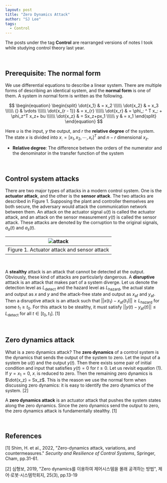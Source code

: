 ```yaml
---
layout: post
title: "Zero Dynamics Attack"
author: "SJ Lee"
tags:
  - Control
---
```


The posts under the tag **Control** are rearranged versions of notes I took while studying control theory last year.

<br/>

## Prerequisite: The normal form

We use differential equations to describe a linear system. There are multiple forms of describing an identical system, and the **normal form** is one of them. A system in normal form is written as the following.

$$
\begin{equation}
\begin{split}
\dot{x_1} & = x_2 \\\\\\
\dot{x_2} & = x_3 \\\\\\
{} & \vdots \\\\\\
\dot{x_{r - 1}} & = x_{r} \\\\\\
\dot{x_r} & = \phi_: ^ T x_: + \phi_z^T x_z+ bu \\\\\\
\dot{x_z} & = Sx_z+px_1 \\\\\\
y & = x_1
\end{split}
\end{equation}
$$

Here $u$ is the input, $y$ the output, and $r$ the **relative degree** of the system. The state $x$ is divided into $x_: = [x_1 , x_2 , \cdots, x_r]^T$ and $n-r$ dimensional $x_z$. 

* **Relative degree**: The difference betwen the orders of the numerator and the denominator in the transfer function of the system

<br/>

## Control system attacks

There are two major types of attacks in a modern control system. One is the **actuator attack**, and the other is the **sensor attack**. The two attacks are described in Figure 1. Supposing the plant and controller themselves are both secure, the adversary would attack the communication network between them. An attack on the actuator signal $u(t)$ is called the actuator attack, and an attack on the sensor measurement $y(t)$ is called the sensor attack. These attacks are denoted by the corruption to the original signals, $a_a(t)$ and $a_s(t)$.

<div align = "center" >

|![attack](https://i.imgur.com/ajXkSeQ.png)|
|:--:|
|Figure 1. Actuator attack and sensor attack|

</div>

<br/>

A **stealthy** attack is an attack that cannot be detected at the output. Obviously, these kind of attacks are particularly dangerous. A **disruptive** atttack is an attack that makes part of a system diverge. Let us denote the detection level as $L_\text{detect}$ and the hazard level as $L_\text{hazard}$, the actual state and output as $x$ and $y$ and the attack-free state and output as $x_{\text{af}}$ and $y_{\text{af}}$. Then a disruptive attack is an attack such that $||x(t_1)-x_{\text{af}}(t_1)|| \geq L_\text{hazard}$ for some ${t_1} \geq t_0$. For this attack to be stealthy, it must satisfy $||y(t)-y_{\text{af}}(t)|| \leq L_\text{detect}$ for all $t \in [t_0, t_1]$. [1]

<br/>

## Zero dynamics attack

What is a zero dynamics attack? The **zero dynamics** of a control system is the dynamics that sends the output of the system to zero. Let the input of a system be $u(t)$ and the output $y(t)$. Then there exists some pair of initial condition and input that satisfies $y(t)=0$ for $t \geq 0$. Let us revisit equation (1). If $y = x_1 = 0$, $x_:$ is reduced to zero. Then the remaining zero dynamics is $\dot{x_z} = Sx_z$. This is the reason we use the normal form when discussing zero dynamics: it is easy to identify the zero dynamics of the system. [2]

A **zero dynamics attack** is an actuator attack that pushes the system states along the zero dynamics. Since the zero dynamics send the output to zero, the zero dynamics attack is fundamentally stealthy. [1]

<br/>

## References

[1] Shim, H. et al., 2022, "Zero-dynamics attack, variations, and countermeasures." *Security and Resilience of Control Systems*, Springer, Cham, pp.31-61.

[2] 심형보, 2019, "Zero dynamics를 이용하여 제어시스템을 몰래 공격하는 방법", 제어$\cdot$로봇$\cdot$시스템학회지, 25(3), pp.13-19
